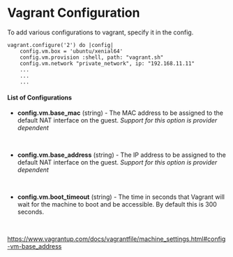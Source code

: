 # Vagrant Configuration

To add various configurations to vagrant, specify it in the config.

```
vagrant.configure('2') do |config|
    config.vm.box = 'ubuntu/xenial64'
    config.vm.provision :shell, path: "vagrant.sh"
    config.vm.network "private_network", ip: "192.168.11.11"
    ...
    ...
    ...
```



#### List of Configurations

- **config.vm.base_mac** (string) - The MAC address to be assigned to the default NAT interface on the guest.
_Support for this option is provider dependent_
<br/>

- **config.vm.base_address** (string) - The IP address to be assigned to the default NAT interface on the guest.
_Support for this option is provider dependent_
<br />

- **config.vm.boot_timeout** (string) - The time in seconds that Vagrant will wait for the machine to boot and be accessible. By default this is 300 seconds.
<br />



https://www.vagrantup.com/docs/vagrantfile/machine_settings.html#config-vm-base_address